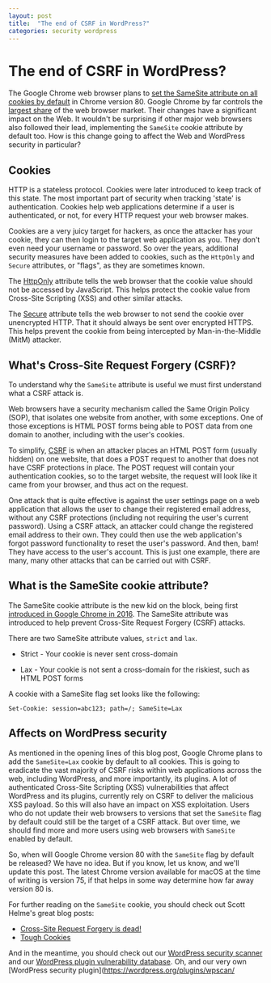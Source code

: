 ```yaml
---
layout: post
title:  "The end of CSRF in WordPress?"
categories: security wordpress
---
```


# The end of CSRF in WordPress?

The Google Chrome web browser plans to [set the SameSite attribute on all cookies by default](https://groups.google.com/a/chromium.org/forum/#!msg/blink-dev/AknSSyQTGYs/D5Y3BauOBAAJ) in Chrome version 80. Google Chrome by far controls the [largest share](https://netmarketshare.com/browser-market-share.asp?options=%7B%22filter%22%3A%7B%22%24and%22%3A%5B%7B%22deviceType%22%3A%7B%22%24in%22%3A%5B%22Desktop%2Flaptop%22%5D%7D%7D%5D%7D%2C%22dateLabel%22%3A%22Trend%22%2C%22attributes%22%3A%22share%22%2C%22group%22%3A%22browser%22%2C%22sort%22%3A%7B%22share%22%3A-1%7D%2C%22id%22%3A%22browsersDesktop%22%2C%22dateInterval%22%3A%22Monthly%22%2C%22dateStart%22%3A%222018-07%22%2C%22dateEnd%22%3A%222019-06%22%2C%22segments%22%3A%22-1000%22%7D) of the web browser market. Their changes have a significant impact on the Web. It wouldn't be surprising if other major web browsers also followed their lead, implementing the `SameSite` cookie attribute by default too. How is this change going to affect the Web and WordPress security in particular?

## Cookies

HTTP is a stateless protocol. Cookies were later introduced to keep track of this state. The most important part of security when tracking 'state' is authentication. Cookies help web applications determine if a user is authenticated, or not, for every HTTP request your web browser makes.

Cookies are a very juicy target for hackers, as once the attacker has your cookie, they can then login to the target web application as you. They don't even need your username or password. So over the years, additional security measures have been added to cookies, such as the `HttpOnly` and `Secure` attributes, or "flags", as they are sometimes known.

The [HttpOnly](https://www.owasp.org/index.php/HttpOnly) attribute tells the web browser that the cookie value should not be accessed by JavaScript. This helps protect the cookie value from Cross-Site Scripting (XSS) and other similar attacks.

The [Secure](https://www.owasp.org/index.php/SecureFlag) attribute tells the web browser to not send the cookie over unencrypted HTTP. That it should always be sent over encrypted HTTPS. This helps prevent the cookie from being intercepted by Man-in-the-Middle (MitM) attacker.

## What's Cross-Site Request Forgery (CSRF)?

To understand why the `SameSite` attribute is useful we must first understand what a CSRF attack is.

Web browsers have a security mechanism called the Same Origin Policy (SOP), that isolates one website from another, with some exceptions. One of those exceptions is HTML POST forms being able to POST data from one domain to another, including with the user's cookies.

To simplify, [CSRF](https://portswigger.net/web-security/csrf) is when an attacker places an HTML POST form (usually hidden) on one website, that does a POST request to another that does not have CSRF protections in place. The POST request will contain your authentication cookies, so to the target website, the request will look like it came from your browser, and thus act on the request.

One attack that is quite effective is against the user settings page on a web application that allows the user to change their registered email address, without any CSRF protections (including not requiring the user's current password). Using a CSRF attack, an attacker could change the registered email address to their own. They could then use the web application's forgot password functionality to reset the user's password. And then, bam! They have access to the user's account. This is just one example, there are many, many other attacks that can be carried out with CSRF.

## What is the SameSite cookie attribute?

The SameSite cookie attribute is the new kid on the block, being first [introduced in Google Chrome in 2016](https://caniuse.com/#feat=same-site-cookie-attribute). The SameSite attribute was introduced to help prevent Cross-Site Request Forgery (CSRF) attacks.

There are two SameSite attribute values, `strict` and `lax`.

- Strict - Your cookie is never sent cross-domain

- Lax - Your cookie is not sent a cross-domain for the riskiest, such as HTML POST forms

A cookie with a SameSite flag set looks like the following:

```
Set-Cookie: session=abc123; path=/; SameSite=Lax
```

## Affects on WordPress security

As mentioned in the opening lines of this blog post, Google Chrome plans to add the `SameSite=Lax` cookie by default to all cookies. This is going to eradicate the vast majority of CSRF risks within web applications across the web, including WordPress, and more importantly, its plugins. A lot of authenticated Cross-Site Scripting (XSS) vulnerabilities that affect WordPress and its plugins, currently rely on CSRF to deliver the malicious XSS payload. So this will also have an impact on XSS exploitation. Users who do not update their web browsers to versions that set the `SameSite` flag by default could still be the target of a CSRF attack. But over time, we should find more and more users using web browsers with `SameSite` enabled by default.

So, when will Google Chrome version 80 with the `SameSite` flag by default be released? We have no idea. But if you know, let us know, and we'll update this post. The latest Chrome version available for macOS at the time of writing is version 75, if that helps in some way determine how far away version 80 is.

For further reading on the `SameSite` cookie, you should check out Scott Helme's great blog posts:

- [Cross-Site Request Forgery is dead!](https://scotthelme.co.uk/csrf-is-dead/)
- [Tough Cookies](https://scotthelme.co.uk/tough-cookies/)

And in the meantime, you should check out our [WordPress security scanner](https://wpscan.io/) and our [WordPress plugin vulnerability database](https://wpvulndb.com/). Oh, and our very own [WordPress security plugin](https://wordpress.org/plugins/wpscan/

